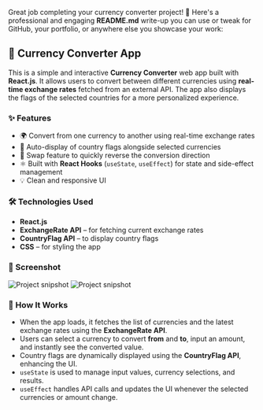 Great job completing your currency converter project! 🎉 Here's a professional and engaging **README.md** write-up you can use or tweak for GitHub, your portfolio, or anywhere else you showcase your work:



## 💱 Currency Converter App

This is a simple and interactive **Currency Converter** web app built with **React.js**. It allows users to convert between different currencies using **real-time exchange rates** fetched from an external API. The app also displays the flags of the selected countries for a more personalized experience.


### ✨ Features

* 🌍 Convert from one currency to another using real-time exchange rates
* 🚩 Auto-display of country flags alongside selected currencies
* 🔄 Swap feature to quickly reverse the conversion direction
* ⚛️ Built with **React Hooks** (`useState`, `useEffect`) for state and side-effect management
* 💡 Clean and responsive UI



### 🛠️ Technologies Used

* **React.js**
* **ExchangeRate API** – for fetching current exchange rates
* **CountryFlag API** – to display country flags
* **CSS** – for styling the app



### 📸 Screenshot

![ Project snipshot]("./buildingStage.png")
![ Project snipshot]("./finalProduct.png")



### 🧠 How It Works

* When the app loads, it fetches the list of currencies and the latest exchange rates using the **ExchangeRate API**.
* Users can select a currency to convert **from** and **to**, input an amount, and instantly see the converted value.
* Country flags are dynamically displayed using the **CountryFlag API**, enhancing the UI.
* `useState` is used to manage input values, currency selections, and results.
* `useEffect` handles API calls and updates the UI whenever the selected currencies or amount change.



